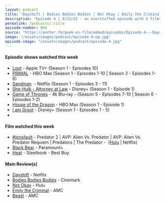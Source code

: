 ```yaml
---
layout: podcast
title: "Dayshift | Bodies Bodies Bodies | Not Okay | Emily the Criminal | Beast"
description: "Episode 4 | 8/22/22 - an overstuffed episode with 5 films covered in the main review."
permalink: /podcasts/:title
episode-number: 004
source: "https://anchor.fm/geek-on-film/embed/episodes/Episode-4---Dayshift--Bodies-Bodies-Bodies--Not-Okay--Emily-the-Criminal--Beast-82222-e1mruop"
image: "/assets/images/podcast/episode-4-og.jpg"
episode-image: "/assets/images/podcast/episode-4.jpg"
---
```

<h4><strong>Episodic shows watched this week</strong></h4>
<ul>
  <li><a href="https://tv.apple.com/us/show/loot/umc.cmc.5erbujil1mpazuerhr1udnk45?ign-itscg=MC_20000&amp;ign-itsct=atvp_brand_omd&amp;mttn3pid=Google%20AdWords&amp;mttnagencyid=a5e&amp;mttncc=US&amp;mttnsiteid=143238&amp;mttnsubad=OUS2019956_1-615951622734-c&amp;mttnsubkw=140914910087__Au8ZGkAx_&amp;mttnsubplmnt="><u>Loot</u></a> - Apple TV+ (Season 1 - Episodes 10)</li>
  <li><a href="https://www.hbomax.com/series/urn:hbo:series:GXk8fHwihoY7CZgEAACkr"><u>PRIMAL</u></a> - HBO Max (Season 1 - Episodes 1-10 | Season 2 - Episodes 1-6)</li>
  <li><a href="https://www.netflix.com/title/81150303"><u>Sandman</u></a> &nbsp;- Netflix (Season 1 - Episodes 3 - 11)</li>
  <li><a href="https://disneyplusoriginals.disney.com/show/she-hulk"><u>She-Hulk - Attorney at Law</u></a> - Disney+ (Season 1 - Episode 1)</li>
  <li><a href="https://amzn.to/3pGBCpv"><u>Game of Thrones</u></a> - 4k Blu-ray - (Season 5 - Episodes 7-10 | Season 6 - Episodes 1-2)</li>
  <li><a href="https://www.hbomax.com/series/urn:hbo:series:GYsYeoAxKH8LCwgEAAAOR"><u>House of the Dragon</u></a> - HBO Max (Season 1 - Episode 1)</li>
  <li><a href="https://disneyplusoriginals.disney.com/show/i-am-groot"><u>I am Groot</u></a> - Disney+ (Season 1 - Episodes 1 - 5)</li>
  <li><br></li>
</ul>
<h4><strong>Film watched this week</strong></h4>
<ul>
  <li><a href="https://letterboxd.com/robbiethegeek/list/jons-fault/">#jonsfault</a> - Predator 2 | AVP: Alien Vs. Predator | AVP: Alien Vs. Predator Requiem | Predators | The Predator - &nbsp;(<a href="https://www.hulu.com/movie/predator-2-9d6f9c88-3a8e-4e5a-85b8-f7cf01827f43?tab=the%20predator%20films"><u>Hulu</u></a> | Netflix)</li>
  <li><a href="https://www.paramountplus.com/movies/video/pTxNtbpfvJO_TVzplZ7XRjNKDksGxYaX/"><u>Black Bear</u></a> - Paramount+</li>
  <li><a href="https://amzn.to/3dRFjFZ"><u>Heat</u></a> - Steelbook - Best Buy</li>
</ul>
<h4><strong>Main Review(s)</strong></h4>
<ul>
  <li><a href="https://www.netflix.com/title/81186049"><u>Dayshift</u></a> - Netflix</li>
  <li><a href="https://amzn.to/3wnWtSb"><u>Bodies Bodies Bodies</u></a> - Cinemark</li>
  <li><a href="https://www.hulu.com/movie/not-okay-4d60a861-5042-4d9e-b5a1-c37b738156af"><u>Not Okay</u></a> - Hulu</li>
  <li><a href="https://www.emilythecriminal.com/"><u>Emily the Criminal</u></a> - AMC</li>
  <li><a href="https://www.beastmovie.com/"><u>Beast</u></a> - AMC</li>
</ul>
